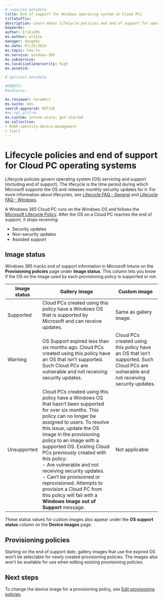 ```yaml
---
# required metadata
title: End of support for Windows operating system on Cloud PCs
titleSuffix:
description: Learn about lifecycle policies and end of support for operating systems on Cloud PCs and device images.
keywords:
author: ErikjeMS  
ms.author: erikje
manager: dougeby
ms.date: 07/25/2024
ms.topic: how-to
ms.service: windows-365
ms.subservice:
ms.localizationpriority: high
ms.assetid: 

# optional metadata

#ROBOTS:
#audience:

ms.reviewer: naramkri
ms.suite: ems
search.appverid: MET150
#ms.tgt_pltfrm:
ms.custom: intune-azure; get-started
ms.collection:
- M365-identity-device-management
- tier2
---
```


# Lifecycle policies and end of support for Cloud PC operating systems

Lifecycle policies govern operating system (OS) servicing and support (including end of support). The lifecycle is the time period during which Microsoft supports the OS and releases monthly security updates for it. For more information about lifecycles, see [Lifecycle FAQ - General](/lifecycle/faq/general-lifecycle) and [Lifecycle FAQ - Windows](/lifecycle/faq/windows).

A Windows 365 Cloud PC runs on the Windows OS and follows the [Microsoft Lifecycle Policy](/lifecycle). After the OS on a Cloud PC reaches the end of support, it stops receiving:

- Security updates
- Non-security updates
- Assisted support

## Image status

Windows 365 tracks end of support information in Microsoft Intune on the **Provisioning policies** page under **Image status**. This column lets you know if the OS on the image used by each provisioning policy is supported or not.

| Image status | Gallery image | Custom image |
| --- |--- | --- |
| Supported | Cloud PCs created using this policy have a Windows OS that is supported by Microsoft and can receive updates. | Same as gallery image. |
| Warning | OS Support expired less than six months ago. Cloud PCs created using this policy have an OS that isn’t supported. Such Cloud PCs are vulnerable and not receiving security updates. | Cloud PCs created using this policy have an OS that isn’t supported. Such Cloud PCs are vulnerable and not receiving security updates.  |
| Unsupported | Cloud PCs created using this policy have a Windows OS that hasn’t been supported for over six months. This policy can no longer be assigned to users. To resolve this issue, update the OS image in the provisioning policy to an image with a supported OS. Existing Cloud PCs previously created with this policy:<br>- Are vulnerable and not receiving security updates.<br>- Can’t be provisioned or reprovisioned. Attempts to provision a Cloud PC from this policy will fail with a **Windows Image out of Support** message. | Not applicable |

These status values for custom images also appear under the **OS support status** column on the **Device images** page.

## Provisioning policies

Starting on the end of support date, gallery images that use the expired OS won’t be selectable for newly created provisioning policies. The images also won’t be available for use when editing existing provisioning policies.

<!-- ########################## -->
## Next steps

To change the device image for a provisioning policy, see [Edit provisioning policies](edit-provisioning-policy.md).
